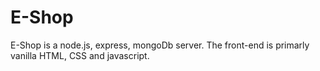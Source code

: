 # E-Shop
E-Shop is a node.js, express, mongoDb server. The front-end is primarly vanilla HTML, CSS and javascript. 
